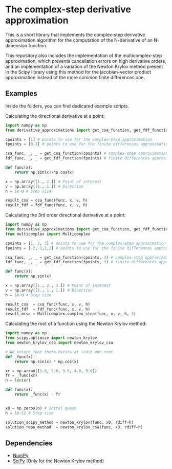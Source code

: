 # The complex-step derivative approximation
This is a short library that implements the complex-step derivative approximation algorithm for the computation of the N-derivative of an N-dimension function.

This repository also includes the implementation of the multicomplex-step approximation, which prevents cancellation errors on high derivative orders, and an implementation of a variation of the Newton Krylov method present in the Scipy library using this method for the jacobian-vector product approximation instead of the more common finite differences one.

## Examples
Inside the folders, you can find dedicated example scripts.

Calculating the directional derivative at a point:
```python
import numpy as np
from derivative_approximations import get_csa_function, get_fdf_function

cpoints = [1] # points to use for the complex-step approximation
fpoints = [0,1] # points to use for the finite differences approximation

csa_func, _, _ = get_csa_function(cpoints) # complex-step approximation method
fdf_func, _, _ = get_fdf_function(fpoints) # finite differences approximation method

def func(x):
    return np.sin(x)+np.cos(x)

x = np.array([1., 2.]) # Point of interest
v = np.array([1., 1.]) # Direction
h = 1e-8 # Step size

result_csa = csa_func(func, x, v, h)
result_fdf = fdf_func(func, x, v, h)
```

Calculating the 3rd order directional derivative at a point:
```python
import numpy as np
from derivative_approximations import get_csa_function, get_fdf_function
from multicomplex import Multicomplex

cpoints = [1, 2, 3] # points to use for the complex-step approximation
fpoints = [-2,-1,1,2] # points to use for the finite differences approximation

csa_func, _, _ = get_csa_function(cpoints, 3) # complex-step approximation method
fdf_func, _, _ = get_fdf_function(fpoints, 3) # finite differences approximation method

def func(x):
    return np.sin(x)

x = np.array([1., 2., 3.]) # Point of interest
v = np.array([1., 1., 1.]) # Direction
h = 1e-8 # Step size

result_csa  = csa_func(func, x, v, h)
result_fdf  = fdf_func(func, x, v, h)
resutl_mcsa = Multicomplex.complex_step(func, x, v, h, 3)
```

Calculating the root of a function using the Newton Krylov method:
```python
import numpy as np
from scipy.optimize import newton_krylov
from newton_krylov_csa import newton_krylov_csa

# We ensure that there exists at least one root
def _func(x):
    return np.sin(x) * np.cos(x)

xr = np.array([1.0, 2.0, 3.0, 4.0, 5.0])
fr = _func(xr)
n = len(xr)

def func(x):
    return _func(x) - fr


x0 = np.zeros(n) # Inital guess
h = 1e-12 # Step size

solution_scipy_method = newton_krylov(func, x0, rdiff=h)
solution_repo_method  = newton_krylov_csa(func, x0, rdiff=h)
```

## Dependencies

* [NumPy](https://numpy.org/)
* [SciPy](https://scipy.org/) (Only for the Newton Krylov method)
